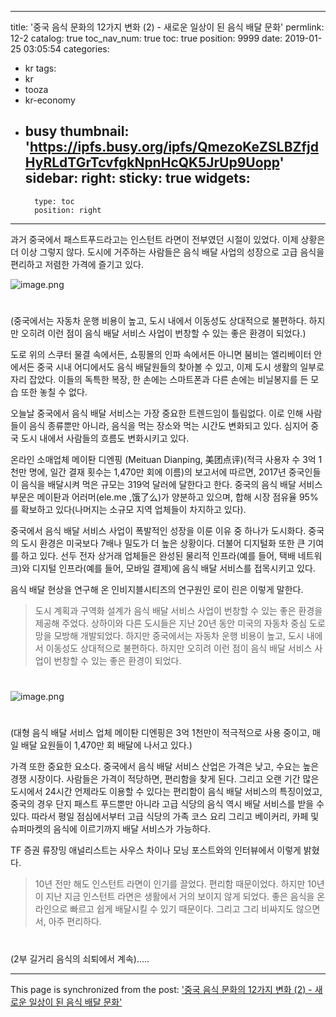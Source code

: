 
---
title: '중국 음식 문화의 12가지 변화 (2) - 새로운 일상이 된 음식 배달 문화'
permlink: 12-2
catalog: true
toc_nav_num: true
toc: true
position: 9999
date: 2019-01-25 03:05:54
categories:
- kr
tags:
- kr
- tooza
- kr-economy
- busy
thumbnail: 'https://ipfs.busy.org/ipfs/QmezoKeZSLBZfjdHyRLdTGrTcvfgkNpnHcQK5JrUp9Uopp'
sidebar:
    right:
        sticky: true
widgets:
    -
        type: toc
        position: right
---


과거 중국에서 패스트푸드라고는 인스턴트 라면이 전부였던 시절이 있었다. 이제 상황은 더 이상 그렇지 않다. 도시에 거주하는 사람들은 음식 배달 사업의 성장으로 고급 음식을 편리하고 저렴한 가격에 즐기고 있다.

![image.png](https://ipfs.busy.org/ipfs/QmezoKeZSLBZfjdHyRLdTGrTcvfgkNpnHcQK5JrUp9Uopp)
#
(중국에서는 자동차 운행 비용이 높고, 도시 내에서 이동성도 상대적으로 불편하다. 하지만 오히려 이런 점이 음식 배달 서비스 사업이 번창할 수 있는 좋은 환경이 되었다.)

​도로 위의 스쿠터 물결 속에서든, 쇼핑몰의 인파 속에서든 아니면 붐비는 엘리베이터 안에서든 중국 시내 어디에서도 음식 배달원들의 찾아볼 수 있고, 이제 도시 생활의 일부로 자리 잡았다. 이들의 독특한 복장, 한 손에는 스마트폰과 다른 손에는 비닐봉지를 든 모습 또한 놓칠 수 없다.

​오늘날 중국에서 음식 배달 서비스는 가장 중요한 트렌드임이 틀림없다. 이로 인해 사람들이 음식 종류뿐만 아니라, 음식을 먹는 장소와 먹는 시간도 변화되고 있다. 심지어 중국 도시 내에서 사람들의 흐름도 변화시키고 있다.

​온라인 소매업체 메이퇀 디엔핑 (Meituan Dianping, 美团点评)(적극 사용자 수 3억 1천만 명에, 일간 결재 횟수는 1,470만 회에 이름)의 보고서에 따르면, 2017년 중국인들이 음식을 배달시켜 먹은 규모는 319억 달러에 달한다고 한다. 중국의 음식 배달 서비스 부문은 메이퇀과 어러머(ele.me ,饿了么)가 양분하고 있으며, 합해 시장 점유율 95%를 확보하고 있다(나머지는 소규모 지역 업체들이 차지하고 있다).

​중국에서 음식 배달 서비스 사업이 폭발적인 성장을 이룬 이유 중 하나가 도시화다. 중국의 도시 환경은 미국보다 7배나 밀도가 더 높은 상황이다. 더불어 디지털화 또한 큰 기여를 하고 있다. 선두 전자 상거래 업체들은 완성된 물리적 인프라(예를 들어, 택배 네트워크)와 디지털 인프라(예를 들어, 모바일 결제)에 음식 배달 서비스를 접목시키고 있다.

음식 배달 현상을 연구해 온 인비지블시티즈의 연구원인 로이 린은 이렇게 말한다.

>도시 계획과 구역화 설계가 음식 배달 서비스 사업이 번창할 수 있는 좋은 환경을 제공해 주었다. 상하이와 다른 도시들은 지난 20년 동안 미국의 자동차 중심 도로망을 모방해 개발되었다. 하지만 중국에서는 자동차 운행 비용이 높고, 도시 내에서 이동성도 상대적으로 불편하다. 하지만 오히려 이런 점이 음식 배달 서비스 사업이 번창할 수 있는 좋은 환경이 되었다.
#
![image.png](https://ipfs.busy.org/ipfs/QmWHUbD2FHEASDoF7rLGcyupiTGHV6MDdix5RKYoxcTZdZ)
#
(대형 음식 배달 서비스 업체 메이퇀 디엔핑은 3억 1천만이 적극적으로 사용 중이고, 매일 배달 요원들이 1,470만 회 배달에 나서고 있다.)

가격 또한 중요한 요소다. 중국에서 음식 배달 서비스 산업은 가격은 낮고, 수요는 높은 경쟁 시장이다. 사람들은 가격이 적당하면, 편리함을 찾게 된다. 그리고 오랜 기간 많은 도시에서 24시간 언제라도 이용할 수 있다는 편리함이 음식 배달 서비스의 특징이었고, 중국의 경우 단지 패스트 푸드뿐만 아니라 고급 식당의 음식 역시 배달 서비스를 받을 수 있다. 따라서 평일 점심에서부터 고급 식당의 가족 코스 요리 그리고 베이커리, 카페 및 슈퍼마켓의 음식에 이르기까지 배달 서비스가 가능하다.

TF 증권 류장밍 애널리스트는 사우스 차이나 모닝 포스트와의 인터뷰에서 이렇게 밝혔다.

>10년 전만 해도 인스턴트 라면이 인기를 끌었다. 편리함 때문이었다. 하지만 10년이 지난 지금 인스턴트 라면은 생활에서 거의 보이지 않게 되었다. 좋은 음식을 온라인으로 빠르고 쉽게 배달시킬 수 있기 때문이다. 그리고 그리 비싸지도 않으면서, 아주 편리하다. 
#
(2부 길거리 음식의 쇠퇴에서 계속).....

- - -

This page is synchronized from the post: ['중국 음식 문화의 12가지 변화 (2) - 새로운 일상이 된 음식 배달 문화'](https://steemit.com/@pius.pius/12-2)
